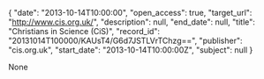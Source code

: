 {
  "date": "2013-10-14T10:00:00", 
  "open_access": true, 
  "target_url": "http://www.cis.org.uk/", 
  "description": null, 
  "end_date": null, 
  "title": "Christians in Science (CiS)", 
  "record_id": "20131014T100000/KAUsT4/G6d7JSTLVrTChzg==", 
  "publisher": "cis.org.uk", 
  "start_date": "2013-10-14T10:00:00Z", 
  "subject": null
}

None